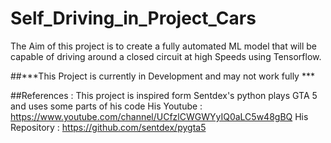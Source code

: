 # Self_Driving_in_Project_Cars
The Aim of this project is to create a fully automated ML model that will be capable of driving around a closed circuit at high Speeds using Tensorflow.

##***This Project is currently in Development and may not work fully ***

##References :
This project is inspired form Sentdex's python plays GTA 5 and uses some parts of his code
His Youtube : https://www.youtube.com/channel/UCfzlCWGWYyIQ0aLC5w48gBQ
His Repository : https://github.com/sentdex/pygta5

